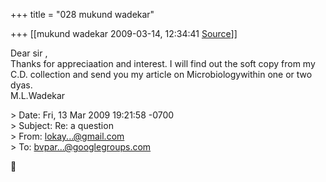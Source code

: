 +++
title = "028 mukund wadekar"

+++
[[mukund wadekar	2009-03-14, 12:34:41 [Source](https://groups.google.com/g/bvparishat/c/_Uyc_LSnqNM)]]



Dear sir ,  
Thanks for appreciaation and interest. I will find out the soft copy from my C.D. collection and send you my article on Microbiologywithin one or two dyas.  
M.L.Wadekar  
  
\> Date: Fri, 13 Mar 2009 19:21:58 -0700  
\> Subject: Re: a question  
\> From: [lokay...@gmail.com]()  
\> To: [bvpar...@googlegroups.com]()



